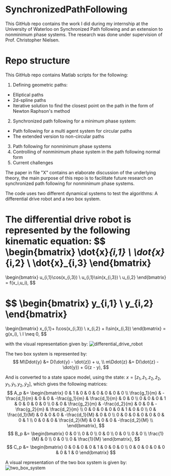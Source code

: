 # SynchronizedPathFollowing
This GitHub repo contains the work I did during my internship at the University of Waterloo on Synchronized Path following and an extension to nonminimum phase systems. The research was done under supervision of Prof. Christopher Nielsen.

# Repo structure
This GitHub repo contains Matlab scripts for the following:
1. Defining geometric paths:
  - Elliptical paths
  - 2d-spline paths
  - Iterative solution to find the closest point on the path in the form of Newton Raphson's method
2. Synchronized path following for a minimum phase system:
  - Path following for a multi agent system for circular paths
  - The extended version to non-circular paths
3. Path following for nonminimum phase systems
4. Controlling of nonminimum phase system in the path following normal form
5. Current challenges

The paper in file "X" contains an elaborate discussion of the underlying theory, the main purpose of this repo is to facilitate future research on synchronized path following for nonminimum phase systems.

The code uses two different dynamical systems to test the algorithms: A differential drive robot and a two box system.

The differential drive robot is represented by the following kinematic equation:
$$ \begin{bmatrix}
\dot{x}_{i,1} \\ 
\dot{x}_{i,2} \\ 
\dot{x}_{i,3}
\end{bmatrix}
=
\begin{bmatrix}
u_{i,1}\cos(x_{i,3}) \\ 
u_{i,1}\sin(x_{i,3}) \\ 
u_{i,2}
\end{bmatrix} = f(x_i,u_i), $$

$$ \begin{bmatrix}
y_{i,1} \\ 
y_{i,2}
\end{bmatrix}
=
\begin{bmatrix}
x_{i,1}+ l\cos(x_{i,3}) \\
x_{i,2} + l\sin(x_{i,3})
\end{bmatrix} = g(x_i), \ l \neq 0, $$

with the visual representation given by:
![differential_drive_robot](../differential_drive_robot.png)

The two box system is represented by:
$$ M\Ddot{y} &= D(\dot{y} - \dot{z}) + u, \\
m\Ddot{z} &= D(\dot{z} - \dot{y}) + G(z - y), $$

And is converted to a state space model, using the state: $x = [z_1,\dot{z}_1,z_2,\dot{z}_2,y_1,\dot{y}_1,y_2,\dot{y}_2]$, which gives the following matrices:
$$ A_p &=  \begin{bmatrix}
        0 & 1 & 0 & 0 & 0 & 0 & 0 & 0 \\
        \frac{g_1}{m} & -\frac{d_1}{m} & 0 & 0 & -\frac{g_1}{m} & \frac{d_1}{m} & 0 & 0 \\
        0 & 0 & 0 & 1 & 0 & 0 & 0 & 0 \\
        0 & 0 & \frac{g_2}{m} & -\frac{d_2}{m} & 0 & 0 & -\frac{g_2}{m} & \frac{d_2}{m} \\
        0 & 0 & 0 & 0 & 0 & 1 & 0 & 0 \\
        0 & \frac{d_1}{M} & 0 & 0 & 0 & -\frac{d_1}{M} & 0 & 0 \\
        0 & 0 & 0 & 0 & 0 & 0 & 0 & 1 \\
        0 & 0 & 0 & \frac{d_2}{M} & 0 & 0 & 0 & -\frac{d_2}{M} \\
        \end{bmatrix}, $$
$$ B_p &= \begin{bmatrix}
        0 & 0 \\ 0 & 0 \\ 0 & 0 \\ 0 & 0 \\ 0 & 0 \\ \frac{1}{M} & 0 \\ 0 & 0 \\ 0 & \frac{1}{M}
        \end{bmatrix}, $$
$$ C_p &= \begin{bmatrix}
        0 & 0 & 0 & 0 & 1 & 0 & 0 & 0 \\
        0 & 0 & 0 & 0 & 0 & 0 & 1 & 0
        \end{bmatrix} $$

A visual representation of the two box system is given by:
![two_box_system](../two_box_system.png)


